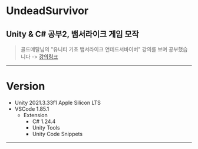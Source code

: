 # UndeadSurvivor
 
## Unity & C# 공부2, 뱀서라이크 게임 모작
> 골드메탈님의 "유니티 기초 뱀서라이크 언데드서바이버" 강의를 보며 공부했습니다 -> 
[강의링크](https://www.youtube.com/playlist?list=PLO-mt5Iu5TeZF8xMHqtT_DhAPKmjF6i3x)
---
# Version
- Unity 2021.3.33f1 Apple Silicon LTS
- VSCode 1.85.1
    - Extension
        - C# 1.24.4
        - Unity Tools
        - Unity Code Snippets
---
